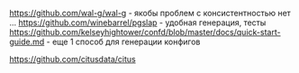 
https://github.com/wal-g/wal-g - якобы проблем с консистентностью нет ...
https://github.com/winebarrel/pgslap - удобная генерация, тесты
https://github.com/kelseyhightower/confd/blob/master/docs/quick-start-guide.md - еще 1 способ для генерации конфигов

https://github.com/citusdata/citus


